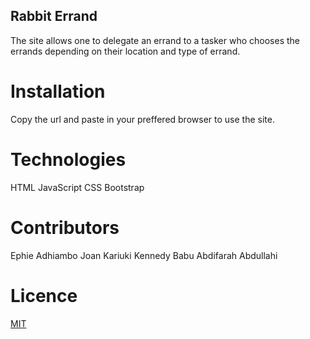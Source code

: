 ## Rabbit Errand

The site allows one to delegate an errand to a tasker who chooses the errands depending on their location and type of errand.


# Installation

Copy the url and paste in  your preffered browser to use the site.

# Technologies

HTML
JavaScript
CSS
Bootstrap


# Contributors

Ephie Adhiambo
Joan Kariuki
Kennedy Babu
Abdifarah Abdullahi

# Licence

[MIT](https://choosealicense.com/licenses/mit/)

